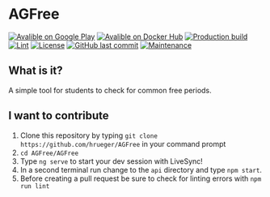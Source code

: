 # AGFree

[![Avalible on Google Play](https://img.shields.io/endpoint?color=brightgreen&logo=google-play&logoColor=white&url=https%3A%2F%2Fplayshields.herokuapp.com%2Fplay%3Fi%3Dde.hannesrueger.agfree%26l%3DGoogle%2520Play%26m%3Dv%24version%2520(%2524sizeB))](https://play.google.com/store/apps/details?id=de.hannesrueger.agfree)
[![Avalible on Docker Hub](https://img.shields.io/badge/avalible_on-Docker_Hub-blue?logo=docker)](https://hub.docker.com/repository/docker/hrueger/agfree)
[![Production build](https://github.com/hrueger/AGFree/workflows/Build/badge.svg)](https://github.com/hrueger/AGFree/actions)
[![Lint](https://github.com/hrueger/AGFree/workflows/Lint/badge.svg)](https://github.com/hrueger/AGFree/actions)
[![License](https://img.shields.io/badge/License-MIT-blue)](./LICENSE.md)
[![GitHub last commit](https://img.shields.io/github/last-commit/hrueger/AGFree?color=brightgreen)](https://github.com/hrueger/AGFree/commits)
[![Maintenance](https://img.shields.io/maintenance/yes/2020)](https://github.com/hrueger/AGFree/commits)

## What is it?
A simple tool for students to check for common free periods.

## I want to contribute
1. Clone this repository by typing `git clone https://github.com/hrueger/AGFree` in your command prompt
2. `cd AGFree/AGFree`
3. Type `ng serve` to start your dev session with LiveSync!
4. In a second terminal run change to the `api` directory and type `npm start`.
5. Before creating a pull request be sure to check for linting errors with `npm run lint`
